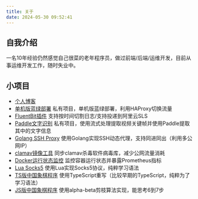 ```yaml
---
title: 关于
date: 2024-05-30 09:52:41
---
```


## 自我介绍

一名10年经验仍然感觉自己很菜的老年程序员，做过前端/后端/运维开发，目前从事运维开发工作，随时失业中。

## 小项目

- [个人博客](https://github.com/willmao/blog)
- [单机版蓝绿部署](https://github.com/willmao/blue-green-deploy) 私有项目，单机版蓝绿部署，利用HAProxy切换流量
- [FluentBit插件](https://github.com/willmao/fluent-bit-go-plugins) 支持按时间切割日志/支持投递到阿里云SLS
- [Paddle文字识别](https://codeup.aliyun.com/64377f1798298b900fda5c4d/williamsmao/paddle-jobs) 私有项目，使用流式处理提取视频关键帧并使用Paddle提取其中的文字信息
- [Golang SSH Proxy](https://codeup.aliyun.com/64377f1798298b900fda5c4d/williamsmao/go-ssh-proxy) 使用Golang实现SSH动态代理，支持同进同出（利用多公网IP）
- [clamav镜像工具](https://github.com/willmao/clamav-mirror) 同步clamav杀毒软件病毒库，减少公网流量消耗
- [Docker运行状态监控](https://github.com/willmao/docker-state-exporter) 监控容器运行状态并暴露Prometheus指标
- [Lua Socks5](https://codeup.aliyun.com/64377f1798298b900fda5c4d/williamsmao/lua-socks5) 使用Lua实现Socks5协议，纯粹学习语法
- [TS版中国象棋程序](https://github.com/willmao/tschess) 使用TypeScript重写（比较早期的TypeScript，纯粹为了学习语法）
- [JS版中国象棋程序](https://github.com/willmao/chess) 使用alpha-beta剪枝算法实现，能思考6到7步
